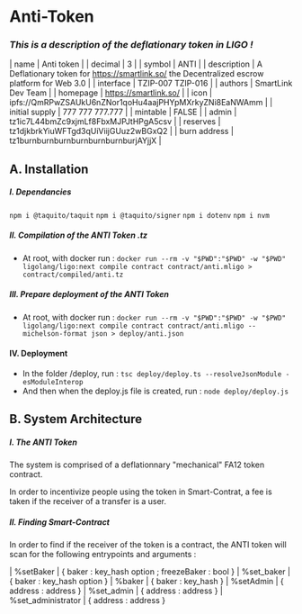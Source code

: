 # Anti-Token
### *This is a description of the deflationary token in LIGO !*

| name | Anti token | 
| decimal |	3 | 
| symbol	| ANTI | 
| description	| A Deflationary token for https://smartlink.so/ the Decentralized escrow platform for Web 3.0 | 
| interface	| TZIP-007 TZIP-016 | 
| authors	| SmartLink Dev Team | 
| homepage	| https://smartlink.so/ | 
| icon	| ipfs://QmRPwZSAUkU6nZNor1qoHu4aajPHYpMXrkyZNi8EaNWAmm | 
| initial supply |	777 777 777.777 | 
| mintable	| FALSE | 
| admin | tz1ic7L44bmZc9xjmLf8FbxMJPJtHPgA5csv | 
| reserves | tz1djkbrkYiuWFTgd3qUiViijGUuz2wBGxQ2 | 
| burn address | tz1burnburnburnburnburnburnburjAYjjX | 

## A. Installation

##### I. Dependancies

`npm i @taquito/taquit`
`npm i @taquito/signer`
`npm i dotenv`
`npm i nvm`

##### II. Compilation of the ANTI Token .tz
- At root, with docker run :
`docker run --rm -v "$PWD":"$PWD" -w "$PWD" ligolang/ligo:next compile contract contract/anti.mligo > contract/compiled/anti.tz`

##### III. Prepare deployment of the ANTI Token
- At root, with docker run :
`docker run --rm -v "$PWD":"$PWD" -w "$PWD" ligolang/ligo:next compile contract contract/anti.mligo --michelson-format json > deploy/anti.json`

#### IV. Deployment
- In the folder /deploy, run :
`tsc deploy/deploy.ts --resolveJsonModule -esModuleInterop`
- And then when the deploy.js file is created, run :
`node deploy/deploy.js`


## B. System Architecture

##### I. The ANTI Token

The system is comprised of a deflationnary "mechanical" FA12 token contract.

In order to incentivize people using the token in Smart-Contrat, a fee is taken if the receiver of a transfer is a user.

##### II. Finding Smart-Contract

In order to find if the receiver of the token is a contract, the ANTI token will scan for the following entrypoints and arguments :

| %setBaker	         | { baker : key_hash option ; freezeBaker : bool }
| %set_baker	       | { baker : key_hash option }
| %baker	           | { baker : key_hash }
| %setAdmin	         | { address : address }
| %set_admin	       | { address : address }
| %set_administrator | { address : address }

